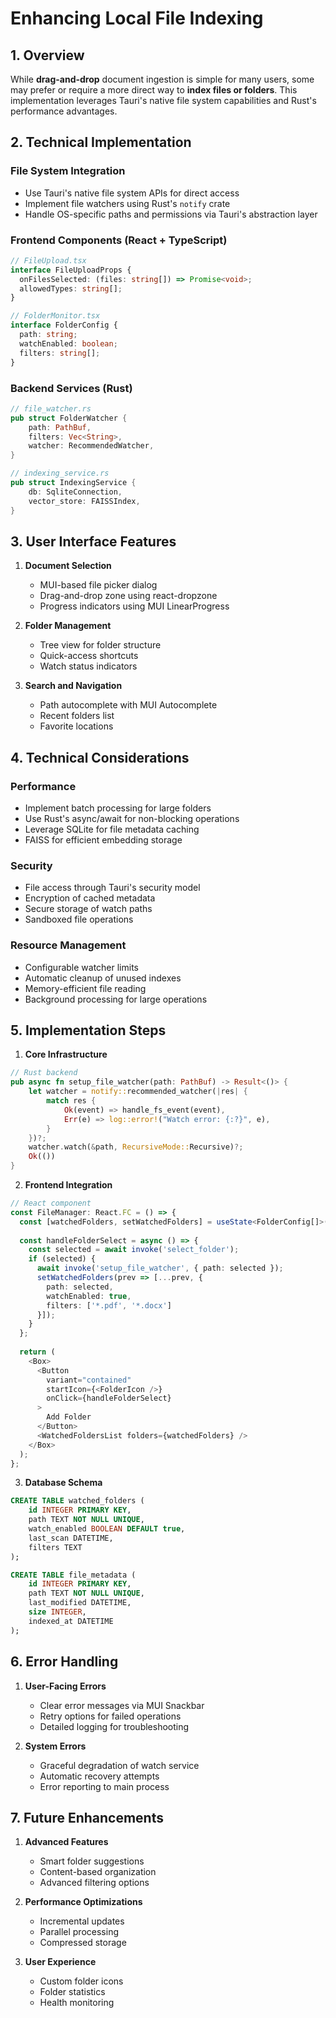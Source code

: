 # Enhancing Local File Indexing

## 1. Overview

While **drag-and-drop** document ingestion is simple for many users, some may prefer or require a more direct way to **index files or folders**. This implementation leverages Tauri's native file system capabilities and Rust's performance advantages.

## 2. Technical Implementation

### File System Integration
- Use Tauri's native file system APIs for direct access
- Implement file watchers using Rust's `notify` crate
- Handle OS-specific paths and permissions via Tauri's abstraction layer

### Frontend Components (React + TypeScript)
```typescript
// FileUpload.tsx
interface FileUploadProps {
  onFilesSelected: (files: string[]) => Promise<void>;
  allowedTypes: string[];
}

// FolderMonitor.tsx
interface FolderConfig {
  path: string;
  watchEnabled: boolean;
  filters: string[];
}
```

### Backend Services (Rust)
```rust
// file_watcher.rs
pub struct FolderWatcher {
    path: PathBuf,
    filters: Vec<String>,
    watcher: RecommendedWatcher,
}

// indexing_service.rs
pub struct IndexingService {
    db: SqliteConnection,
    vector_store: FAISSIndex,
}
```

## 3. User Interface Features

1. **Document Selection**
   - MUI-based file picker dialog
   - Drag-and-drop zone using react-dropzone
   - Progress indicators using MUI LinearProgress

2. **Folder Management**
   - Tree view for folder structure
   - Quick-access shortcuts
   - Watch status indicators

3. **Search and Navigation**
   - Path autocomplete with MUI Autocomplete
   - Recent folders list
   - Favorite locations

## 4. Technical Considerations

### Performance
- Implement batch processing for large folders
- Use Rust's async/await for non-blocking operations
- Leverage SQLite for file metadata caching
- FAISS for efficient embedding storage

### Security
- File access through Tauri's security model
- Encryption of cached metadata
- Secure storage of watch paths
- Sandboxed file operations

### Resource Management
- Configurable watcher limits
- Automatic cleanup of unused indexes
- Memory-efficient file reading
- Background processing for large operations

## 5. Implementation Steps

1. **Core Infrastructure**
```rust
// Rust backend
pub async fn setup_file_watcher(path: PathBuf) -> Result<()> {
    let watcher = notify::recommended_watcher(|res| {
        match res {
            Ok(event) => handle_fs_event(event),
            Err(e) => log::error!("Watch error: {:?}", e),
        }
    })?;
    watcher.watch(&path, RecursiveMode::Recursive)?;
    Ok(())
}
```

2. **Frontend Integration**
```typescript
// React component
const FileManager: React.FC = () => {
  const [watchedFolders, setWatchedFolders] = useState<FolderConfig[]>([]);
  
  const handleFolderSelect = async () => {
    const selected = await invoke('select_folder');
    if (selected) {
      await invoke('setup_file_watcher', { path: selected });
      setWatchedFolders(prev => [...prev, { 
        path: selected, 
        watchEnabled: true,
        filters: ['*.pdf', '*.docx']
      }]);
    }
  };
  
  return (
    <Box>
      <Button
        variant="contained"
        startIcon={<FolderIcon />}
        onClick={handleFolderSelect}
      >
        Add Folder
      </Button>
      <WatchedFoldersList folders={watchedFolders} />
    </Box>
  );
};
```

3. **Database Schema**
```sql
CREATE TABLE watched_folders (
    id INTEGER PRIMARY KEY,
    path TEXT NOT NULL UNIQUE,
    watch_enabled BOOLEAN DEFAULT true,
    last_scan DATETIME,
    filters TEXT
);

CREATE TABLE file_metadata (
    id INTEGER PRIMARY KEY,
    path TEXT NOT NULL UNIQUE,
    last_modified DATETIME,
    size INTEGER,
    indexed_at DATETIME
);
```

## 6. Error Handling

1. **User-Facing Errors**
   - Clear error messages via MUI Snackbar
   - Retry options for failed operations
   - Detailed logging for troubleshooting

2. **System Errors**
   - Graceful degradation of watch service
   - Automatic recovery attempts
   - Error reporting to main process

## 7. Future Enhancements

1. **Advanced Features**
   - Smart folder suggestions
   - Content-based organization
   - Advanced filtering options

2. **Performance Optimizations**
   - Incremental updates
   - Parallel processing
   - Compressed storage

3. **User Experience**
   - Custom folder icons
   - Folder statistics
   - Health monitoring
